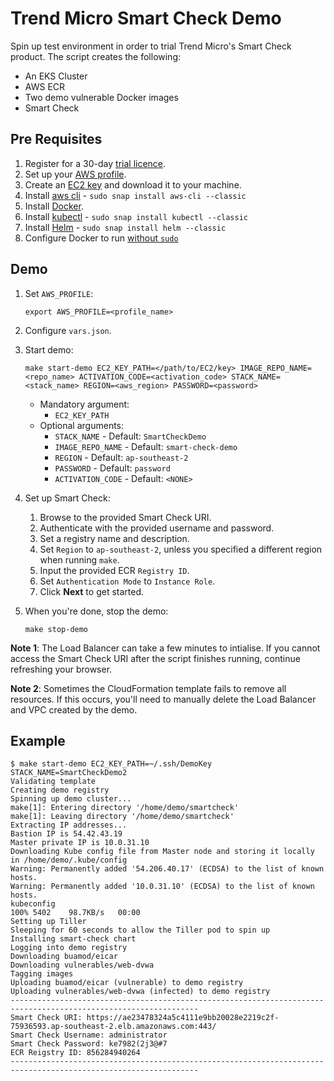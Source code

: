 # Trend Micro Smart Check Demo

Spin up test environment in order to trial Trend Micro's Smart Check product. The script creates the following:
* An EKS Cluster
* AWS ECR
* Two demo vulnerable Docker images
* Smart Check

## Pre Requisites

1. Register for a 30-day [trial licence](https://go2.trendmicro.com/geoip/trial-168).
2. Set up your [AWS profile](https://docs.aws.amazon.com/cli/latest/userguide/cli-configure-profiles.html).
3. Create an [EC2 key](https://docs.aws.amazon.com/AWSEC2/latest/UserGuide/ec2-key-pairs.html) and download it to your machine.
4. Install [aws cli](https://docs.aws.amazon.com/cli/latest/userguide/cli-chap-install.html) - `sudo snap install aws-cli --classic`
5. Install [Docker](https://docs.docker.com/install/linux/docker-ce/ubuntu/).
6. Install [kubectl](https://kubernetes.io/docs/tasks/tools/install-kubectl/) - `sudo snap install kubectl --classic`
7. Install [Helm](https://helm.sh/docs/using_helm/#installing-helm) - `sudo snap install helm --classic`
8. Configure Docker to run [without `sudo`](https://docs.docker.com/install/linux/linux-postinstall/)

## Demo
1. Set `AWS_PROFILE`:

	```
	export AWS_PROFILE=<profile_name>
	```

2. Configure `vars.json`.

3. Start demo: 
	```
	make start-demo EC2_KEY_PATH=</path/to/EC2/key> IMAGE_REPO_NAME=<repo_name> ACTIVATION_CODE=<activation_code> STACK_NAME=<stack_name> REGION=<aws_region> PASSWORD=<password>
	```

	* Mandatory argument: 
		* `EC2_KEY_PATH`
	* Optional arguments: 
		* `STACK_NAME` - Default: `SmartCheckDemo`
		* `IMAGE_REPO_NAME` - Default: `smart-check-demo`
		* `REGION` - Default: `ap-southeast-2`
		* `PASSWORD` - Default: `password`
		* `ACTIVATION_CODE` - Default: `<NONE>`

4. Set up Smart Check:
	1. Browse to the provided Smart Check URI.
	2. Authenticate with the provided username and password.
	3. Set a registry name and description.
	5. Set `Region` to `ap-southeast-2`, unless you specified a different region when running `make`.
	6. Input the provided ECR `Registry ID`.
	7. Set `Authentication Mode` to `Instance Role`.
	8. Click **Next** to get started.

5. When you're done, stop the demo:
	```
	make stop-demo
	```

**Note 1**: The Load Balancer can take a few minutes to intialise. If you cannot access the Smart Check URI after the script finishes running, continue refreshing your browser. 

**Note 2**: Sometimes the CloudFormation template fails to remove all resources. If this occurs, you'll need to manually delete the Load Balancer and VPC created by the demo.

## Example

```
$ make start-demo EC2_KEY_PATH=~/.ssh/DemoKey STACK_NAME=SmartCheckDemo2
Validating template
Creating demo registry
Spinning up demo cluster...
make[1]: Entering directory '/home/demo/smartcheck'
make[1]: Leaving directory '/home/demo/smartcheck'
Extracting IP addresses...
Bastion IP is 54.42.43.19
Master private IP is 10.0.31.10
Downloading Kube config file from Master node and storing it locally in /home/demo/.kube/config
Warning: Permanently added '54.206.40.17' (ECDSA) to the list of known hosts.
Warning: Permanently added '10.0.31.10' (ECDSA) to the list of known hosts.
kubeconfig                                                                                                                                                                                                                                100% 5402    98.7KB/s   00:00    
Setting up Tiller
Sleeping for 60 seconds to allow the Tiller pod to spin up
Installing smart-check chart
Logging into demo registry
Downloading buamod/eicar
Downloading vulnerables/web-dvwa
Tagging images
Uploading buamod/eicar (vulnerable) to demo registry
Uploading vulnerables/web-dvwa (infected) to demo registry
----------------------------------------------------------------------------------------------------------------
Smart Check URI: https://ae23478324a5c4111e9bb20028e2219c2f-75936593.ap-southeast-2.elb.amazonaws.com:443/
Smart Check Username: administrator
Smart Check Password: ke7982(2j3@#7
ECR Reigstry ID: 856284940264
----------------------------------------------------------------------------------------------------------------
```